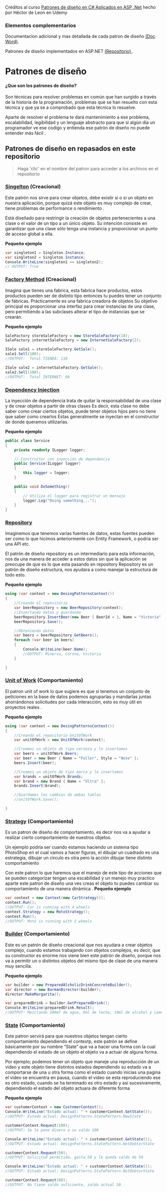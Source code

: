 Créditos al curso [Patrones de diseño en C# Aplicados en ASP .Net](https://www.udemy.com/course/aprender-patrones-de-disenos-aplicados-en-asp-net/?couponCode=ST22FS22724) hecho por Héctor de Leon en Udemy

### Elementos complementarios 
Documentacion adicional y mas detallada de cada patron de diseño [(Doc Word)](https://1drv.ms/w/s!AgoIQHtvH_IShbY4jst9pVloaKYgTg?e=oy0KvY).

Patrones de diseño implementados en ASP.NET [(Repositorio) ](https://github.com/JairMora21/PatronesDiseno_ASP.NET).

# Patrones de diseño
#### ¿Que son los patrones de diseño?
Son técnicas para resolver problemas en común que han surgido a través de la historia de la programación, problemas que se han resuelto con esta técnica y que ya se a comprobado que esta técnica lo resuelve.

Aparte de resolver el problema te dará mantenimiento a ese problema, escalabilidad, legibilidad y un lenguaje abstracto para que si algún día un programador ve ese codigo y entienda ese patrón de diseño no puede entender más fácil .

## Patrones de diseño en repasados en este repositorio
> Haga 'clic' en el nombre del patron para acceder a los archivos en el repositorio
### [Singelton](https://github.com/JairMora21/PatronesDeDiseno/tree/master/Singelton) (Creacional)
Este patrón nos sirve para crear objetos, debe existir si o si un objeto en nuestra aplicación, porque quizá este objeto es muy complejo de crear, tiene problemas de performance o rendimiento .

Está diseñado para restringir la creación de objetos pertenecientes a una clase o el valor de un tipo a un único objeto. Su intención consiste en garantizar que una clase sólo tenga una instancia y proporcionar un punto de acceso global a ella.

**Pequeño ejemplo**
```csharp
var singleton1 = Singleton.Instance;
var singleton2 = Singleton.Instance;
Console.WriteLine(singleton1 == singleton2);
// OUTPUT: True
```

### [Factory Method](https://github.com/JairMora21/PatronesDeDiseno/tree/master/FactoryPattern) (Creacional)
Imagina que tienes una fabrica, esta fabrica hace productos, estos productos pueden ser de distinto tipo entonces tu puedes tener un conjunto de fábricas. Prácticamente es una fabrica creadora de objetos
Su objetivo principal es proporcionar una interfaz para crear instancias de una clase, pero permitiendo a las subclases alterar el tipo de instancias que se crearán.

**Pequeño ejemplo**
```csharp
SaleFactory storeSaleFactory = new StoreSaleFactory(10);
SaleFactory internetSaleFactory = new InternetSaleFactory(2);

ISale sale1 = storeSaleFactory.GetSale();
sale1.Sell(100);
//OUTPUT:  Total TIENDA: 110

ISale sale2 = internetSaleFactory.GetSale();
sale2.Sell(100);
//OUTPUT:  Total INTERNET: 98
```

### [Dependency Injection](https://github.com/JairMora21/PatronesDeDiseno/tree/master/DependencyInjection)
La inyección de dependencia trata de quitar la responsabilidad de una clase y de crear objetos a partir de otras clases 
Es decir, esta clase no debe saber como crear ciertos objetos, puede tener objetos hijos pero no tiene que saber como crearlos 
Estas generalmente se inyectan en el constructor de donde queramos utilizarlas.

**Pequeño ejemplo**
```csharp
public class Service
{
    private readonly ILogger logger;

    // Constructor con inyección de dependencia
    public Service(ILogger logger)
    {
        this.logger = logger;
    }

    public void DoSomething()
    {
        // Utiliza el logger para registrar un mensaje
        logger.Log("Doing something...");
    }
}
```
### [Repository](https://github.com/JairMora21/PatronesDeDiseno/tree/master/RepositoryPattern)
Imaginemos que tenemos varias fuentes de datos, estas fuentes pueden ser como lo que hicimos anteriormente con Entity Framework, o podría ser una API etc.

El patrón de diseño repository es un intermediario para esta información, nos da una manera de acceder a estos datos sin que la aplicación se preocupe de que es lo que esta pasando en repository 
Repository es un patrón de diseño estructura, nos ayudara a como manejar la estructura de todo esto.

**Pequeño ejemplo**
```csharp
using (var context = new DesingPatternsContext())
{
    //Creando el repositorio
    var beerRepository = new BeerRepository(context);
    //Insertando datos y guardando
    beerRepository.InsertBeer(new Beer { BeerId = 3, Name = "Victoria", Style = "Miche" });
    beerRepository.Save();

    //Obteniendo datos
    var beers = beerRepository.GetBeers();
    foreach (var beer in beers)
    {
        Console.WriteLine(beer.Name);
        //OUTPUT: Minerva, Corona, Victoria
    }

}
```

### [Unit of Work](https://github.com/JairMora21/PatronesDeDiseno/tree/master/UnitOfWorkPattern) (Comportamiento)
El patron unit of work lo que sugiere es que si tenemos un conjunto de peticiones en la base de datos podemos agruparlas y mandarlas juntas ahorrándonos solicitudes por cada interacción, esto es muy útil en proyectos reales .

**Pequeño ejemplo**
```csharp
using (var context = new DesingPatternsContext())
{
    //Creando el repositorio UnitOfWork
    var unitOfWork = new UnitOfWork(context);

    //Creamos un objeto de tipo cerveza y lo insertamos
    var beers = unitOfWork.Beers;
    var beer = new Beer { Name = "Fuller", Style = "Nose" };
    beers.Insert(beer);

    //Creamos un objeto de tipo marca y lo insertamos
    var brands = unitOfWork.Brands;
    var brand = new Brand { Name = "Ultra" };
    brands.Insert(brand);

    //Guardamos los cambios de ambas tablas
    //unitOfWork.Save();

}
```

### [Strategy](https://github.com/JairMora21/PatronesDeDiseno/tree/master/StrategyPattern) (Comportamiento)
Es un patron de diseño de comportamiento, es decir nos va a ayudar a realizar cierto comportamiento de nuestros objetos.

Un ejemplo podría ser cuando estamos haciendo un sistema tipo PhotoShop en el cual vamos a hacer figuras, el dibujar un cuadrado es una estrategia, dibujar un circulo es otra pero la acción dibujar tiene distinto comportamiento 

Con este patron lo que haremos que el manejo de este tipo de acciones que se pueden categorizar tengan una escabilidad y un manejo muy practico aparte este patron de diseño una ves creas el objeto tu puedes cambiar su comportamiento de una manera dinámica 
.
**Pequeño ejemplo**
```csharp
var context = new Context(new CarStrategy());
context.Run();
//OUTPUT: Car is running with 4 wheels
context.Strategy = new MotoStrategy();
context.Run();
//OUTPUT: Moto is running with 2 wheels
```

### [Builder](https://github.com/JairMora21/PatronesDeDiseno/tree/master/BuilderPattern) (Comportamiento)
Este es un patrón de diseño creacional que nos ayudara a crear objetos complejo, cuando estamos trabajando con objetos complejos, es decir, que su constructor es enorme nos viene bien este patrón de diseño, porque nos va a permitir un o distintos objetos del mismo tipo de clase de una manera muy sencilla.


**Pequeño ejemplo**
```csharp
var builder = new PreparedAlcholicDrinkConcreteBuilder();
var director = new BarmanDirector(builder);
director.MakeMargarita();

var preparedDrink = builder.GetPreparedDrink();
Console.WriteLine(preparedDrink.Result);
//OUTPUT: Mezclando 100ml de agua, 0ml de leche, 10ml de alcohol y Lemon, Salt, Tequila
```


### [State](https://github.com/JairMora21/PatronesDeDiseno/tree/master/StatePattern) (Comportamiento)
Este patron servirá para que nuestros objetos tengan cierto comportamiento dependiendo el contextp, este patrón se define básicamente por su nombre “State” que va a hacer una forma con la cual dependiendo el estado de un objeto el objeto va a actuar de alguna forma.

Por ejemplo; podemos tener un objeto que maneje una reproducción de un video y este objeto tiene distintos estados dependiendo su estado va a comportarse de una u otra forma como el estado cuando inicias una pagina el video se encuentra en pausa, cuando el video se esta reproduciendo ese es otro estado, cuando se ha terminado es otro estado y así sucesivamente, dependiendo el estado del objeto actuara de diferente forma 


**Pequeño ejemplo**
```csharp
var customerContext = new CustomerContext();
Console.WriteLine("Estado actual: " + customerContext.GetState());
//OUTPUT: Estado actual: DesignPatterns.StatePattern.NewState

customerContext.Request(100);
//OUTPUT: Se le pone dinero a su saldo 100

Console.WriteLine("Estado actual: " + customerContext.GetState());
//OUTPUT: Estado actual: DesignPatterns.StatePattern.NotDebtorState

customerContext.Request(50);
//OUTPUT: Solicitud permitida, gasta 50 y le queda saldo de 50

Console.WriteLine("Estado actual: " + customerContext.GetState());
//OUTPUT: Estado actual: DesignPatterns.StatePattern.NotDebtorState

customerContext.Request(60);
//OUTPUT: No tiene saldo suficiente, saldo actual 50
```

